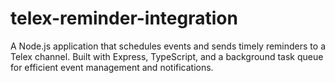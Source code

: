 # telex-reminder-integration
A Node.js application that schedules events and sends timely reminders to a Telex channel. Built with Express, TypeScript, and a background task queue for efficient event management and notifications.
